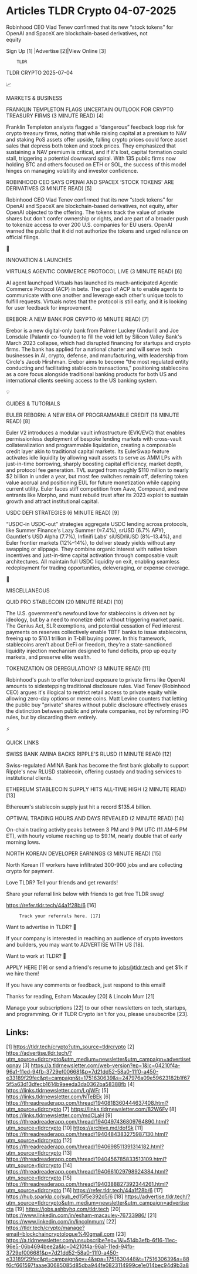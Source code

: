 # Articles TLDR Crypto 04-07-2025

Robinhood CEO Vlad Tenev confirmed that its new “stock tokens” for
OpenAI and SpaceX are blockchain-based derivatives, not
equity ‌ ‌ ‌ ‌ ‌ ‌ ‌ ‌ ‌ ‌ ‌ ‌ ‌ ‌ ‌ ‌ ‌ ‌ ‌ ‌ ‌ ‌ ‌ ‌ ‌ ‌  ‌ ‌ ‌ ‌ ‌ ‌ ‌ ‌ ‌ ‌ ‌ ‌ ‌ ‌ ‌ ‌ ‌ ‌ ‌ ‌ ‌ ‌ ‌ ‌ ‌ ‌ 


 Sign Up [1] |Advertise [2]|View Online [3] 

		TLDR 

TLDR CRYPTO 2025-07-04

📈 

MARKETS & BUSINESS

 FRANKLIN TEMPLETON FLAGS UNCERTAIN OUTLOOK FOR CRYPTO TREASURY FIRMS
(3 MINUTE READ) [4] 

 Franklin Templeton analysts flagged a “dangerous” feedback loop
risk for crypto treasury firms, noting that while raising capital at a
premium to NAV and staking PoS assets offer upside, falling crypto
prices could force asset sales that depress both token and stock
prices. They emphasized that sustaining a NAV premium is critical, and
if it's lost, capital formation could stall, triggering a potential
downward spiral. With 135 public firms now holding BTC and others
focused on ETH or SOL, the success of this model hinges on managing
volatility and investor confidence. 

 ROBINHOOD CEO SAYS OPENAI AND SPACEX ‘STOCK TOKENS' ARE DERIVATIVES
(3 MINUTE READ) [5] 

 Robinhood CEO Vlad Tenev confirmed that its new “stock tokens”
for OpenAI and SpaceX are blockchain-based derivatives, not equity,
after OpenAI objected to the offering. The tokens track the value of
private shares but don't confer ownership or rights, and are part of a
broader push to tokenize access to over 200 U.S. companies for EU
users. OpenAI warned the public that it did not authorize the tokens
and urged reliance on official filings. 

🚀 

INNOVATION & LAUNCHES

 VIRTUALS AGENTIC COMMERCE PROTOCOL LIVE (3 MINUTE READ) [6] 

 AI agent launchpad Virtuals has launched its much-anticipated Agentic
Commerce Protocol (ACP) in beta. The goal of ACP is to enable agents
to communicate with one another and leverage each other's unique tools
to fulfill requests. Virtuals notes that the protocol is still early,
and it is looking for user feedback for improvement. 

 EREBOR: A NEW BANK FOR CRYPTO (6 MINUTE READ) [7] 

 Erebor is a new digital-only bank from Palmer Luckey (Anduril) and
Joe Lonsdale (Palantir co-founder) to fill the void left by Silicon
Valley Bank's March 2023 collapse, which had disrupted financing for
startups and crypto firms. The bank has applied for a national charter
and will serve tech businesses in AI, crypto, defense, and
manufacturing, with leadership from Circle's Jacob Hirshman. Erebor
aims to become "the most regulated entity conducting and facilitating
stablecoin transactions," positioning stablecoins as a core focus
alongside traditional banking products for both US and international
clients seeking access to the US banking system. 

💡 

GUIDES & TUTORIALS

 EULER REBORN: A NEW ERA OF PROGRAMMABLE CREDIT (18 MINUTE READ) [8] 

 Euler V2 introduces a modular vault infrastructure (EVK/EVC) that
enables permissionless deployment of bespoke lending markets with
cross-vault collateralization and programmable liquidation, creating a
composable credit layer akin to traditional capital markets. Its
EulerSwap feature activates idle liquidity by allowing vault assets to
serve as AMM LPs with just-in-time borrowing, sharply boosting capital
efficiency, market depth, and protocol fee generation. TVL surged from
roughly $110 million to nearly $2 billion in under a year, but most
fee switches remain off, deferring token value accrual and positioning
EUL for future monetization while capping current utility. Euler faces
stiff competition from Aave, Compound, and new entrants like Morpho,
and must rebuild trust after its 2023 exploit to sustain growth and
attract institutional capital. 

 USDC DEFI STRATEGIES (6 MINUTE READ) [9] 

 “USDC-in USDC-out” strategies aggregate USDC lending across
protocols, like Summer Finance's Lazy Summer (≈7.4%), srUSD (6.7%
APY), Gauntlet's USD Alpha (7.7%), Infinifi Labs' siUSD/liUSD
(8%–13.4%), and Euler frontier markets (12%–14%), to deliver
steady yields without any swapping or slippage. They combine organic
interest with native token incentives and just-in-time capital
activation through composable vault architectures. All maintain full
USDC liquidity on exit, enabling seamless redeployment for trading
opportunities, deleveraging, or expense coverage. 

🦄 

MISCELLANEOUS

 QUID PRO STABLECOIN (20 MINUTE READ) [10] 

 The U.S. government's newfound love for stablecoins is driven not by
ideology, but by a need to monetize debt without triggering market
panic. The Genius Act, SLR exemptions, and potential cessation of Fed
interest payments on reserves collectively enable TBTF banks to issue
stablecoins, freeing up to $10.1 trillion in T-bill buying power. In
this framework, stablecoins aren't about DeFi or freedom, they're a
state-sanctioned liquidity injection mechanism designed to fund
deficits, prop up equity markets, and preserve elite wealth. 

 TOKENIZATION OR DEREGULATION? (3 MINUTE READ) [11] 

 Robinhood's push to offer tokenized exposure to private firms like
OpenAI amounts to sidestepping traditional disclosure rules. Vlad
Tenev (Robinhood CEO) argues it's illogical to restrict retail access
to private equity while allowing zero-day options or meme coins. Matt
Levine counters that letting the public buy "private" shares without
public disclosure effectively erases the distinction between public
and private companies, not by reforming IPO rules, but by discarding
them entirely. 

⚡ 

QUICK LINKS

 SWISS BANK AMINA BACKS RIPPLE'S RLUSD (1 MINUTE READ) [12] 

 Swiss-regulated AMINA Bank has become the first bank globally to
support Ripple's new RLUSD stablecoin, offering custody and trading
services to institutional clients. 

 ETHEREUM STABLECOIN SUPPLY HITS ALL-TIME HIGH (2 MINUTE READ) [13] 

 Ethereum's stablecoin supply just hit a record $135.4 billion. 

 OPTIMAL TRADING HOURS AND DAYS REVEALED (2 MINUTE READ) [14] 

 On-chain trading activity peaks between 3 PM and 9 PM UTC (11 AM–5
PM ET), with hourly volume reaching up to $9.1M, nearly double that of
early morning lows. 

 NORTH KOREAN DEVELOPER EARNINGS (3 MINUTE READ) [15] 

 North Korean IT workers have infiltrated 300-900 jobs and are
collecting crypto for payment. 

Love TLDR? Tell your friends and get rewards!

 Share your referral link below with friends to get free TLDR swag! 

 https://refer.tldr.tech/44a1f28b/6 [16] 

		 Track your referrals here. [17] 

Want to advertise in TLDR? 📰

 If your company is interested in reaching an audience of crypto
investors and builders, you may want to ADVERTISE WITH US [18]. 

Want to work at TLDR? 💼

 APPLY HERE [19] or send a friend's resume to jobs@tldr.tech and get
$1k if we hire them! 

 If you have any comments or feedback, just respond to this email! 

Thanks for reading, 
Esham Macauley [20] & Lincoln Murr [21] 

 Manage your subscriptions [22] to our other newsletters on tech,
startups, and programming. Or if TLDR Crypto isn't for you, please
unsubscribe [23]. 

 

Links:
------
[1] https://tldr.tech/crypto?utm_source=tldrcrypto
[2] https://advertise.tldr.tech/?utm_source=tldrcrypto&utm_medium=newsletter&utm_campaign=advertisetopnav
[3] https://a.tldrnewsletter.com/web-version?ep=1&lc=04210f4a-96a1-11ed-94fb-3729ef006681&p=7d21dd52-58a0-11f0-a450-e33189f29fec&pt=campaign&t=1751630639&s=247976a09e59623182b1f675f5a63d13dfecb1614b9aeeda3da0362ba58388fb
[4] https://links.tldrnewsletter.com/LgjWFr
[5] https://links.tldrnewsletter.com/NTeBEk
[6] https://threadreaderapp.com/thread/1940818360444637408.html?utm_source=tldrcrypto
[7] https://links.tldrnewsletter.com/82W6Fv
[8] https://links.tldrnewsletter.com/mdCLaH
[9] https://threadreaderapp.com/thread/1940497436809764890.html?utm_source=tldrcrypto
[10] https://archive.md/dofSk
[11] https://threadreaderapp.com/thread/1940484383275987130.html?utm_source=tldrcrypto
[12] https://threadreaderapp.com/thread/1940698511391314182.html?utm_source=tldrcrypto
[13] https://threadreaderapp.com/thread/1940456785833513109.html?utm_source=tldrcrypto
[14] https://threadreaderapp.com/thread/1940661029798924384.html?utm_source=tldrcrypto
[15] https://threadreaderapp.com/thread/1940388827392344261.html?utm_source=tldrcrypto
[16] https://refer.tldr.tech/44a1f28b/6
[17] https://hub.sparklp.co/sub_ed15f5e392d5/6
[18] https://advertise.tldr.tech/?utm_source=tldrcrypto&utm_medium=newsletter&utm_campaign=advertisecta
[19] https://jobs.ashbyhq.com/tldr.tech
[20] https://www.linkedin.com/in/esham-macauley-76733986/
[21] https://www.linkedin.com/in/lincolnmurr/
[22] https://tldr.tech/crypto/manage?email=blockchaincryptologue%40gmail.com
[23] https://a.tldrnewsletter.com/unsubscribe?ep=1&l=514b3efb-6f16-11ec-96e5-06b4694bee2a&lc=04210f4a-96a1-11ed-94fb-3729ef006681&p=7d21dd52-58a0-11f0-a450-e33189f29fec&pt=campaign&pv=4&spa=1751630448&t=1751630639&s=88f6cf661597faaae30685085d85dba944fe0823114999ce1e014bec94d9b3a8